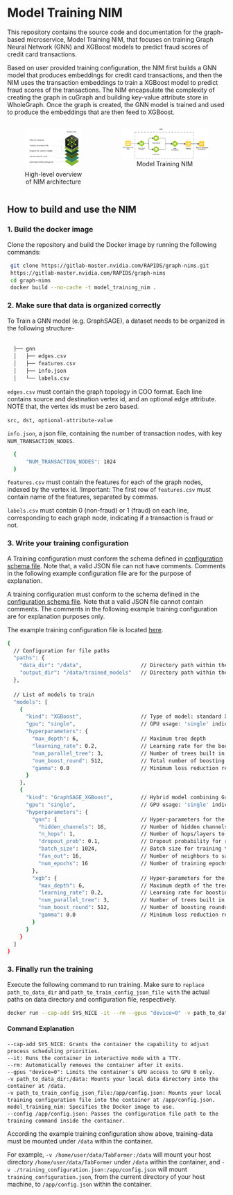 # Model Training NIM

This repository contains the source code and documentation for the graph-based microservice, Model Training NIM, that focuses on training Graph Neural Network (GNN) and XGBoost models to predict fraud scores of credit card transactions.


Based on user provided training configuration, the NIM first builds a GNN model that produces embeddings for credit card transactions, and then the NIM uses the transaction embeddings to train a XGBoost model to predict fraud scores of the transactions. The NIM encapsulate the complexity of creating the graph in cuGraph and building key-value attribute store in WholeGraph. Once the graph is created, the GNN model is trained and used to produce the embeddings that are then feed to XGBoost.



<div style="display: flex; flex-direction: row; gap: 10px;">
  <figure style="text-align: center;">
    <img src="docs/imgs/nv-min.png" alt="Image 1" style="width: 200px;">
    <figcaption>High-level overview of NIM architecture</figcaption>
  </figure>
  <figure style="text-align: center;">
    <img src="docs/imgs/training-nim.png" alt="Image 2" style="width: 400px;">
    <figcaption>Model Training NIM</figcaption>
  </figure>
</div>



## How to build and use the NIM

### 1. Build the docker image
Clone the repository and build the Docker image by running the following commands:
```sh
 git clone https://gitlab-master.nvidia.com/RAPIDS/graph-nims.git
 https://gitlab-master.nvidia.com/RAPIDS/graph-nims
 cd graph-nims
 docker build --no-cache -t model_training_nim .
 ```


### 2. Make sure that data is organized correctly
To Train a GNN model (e.g. GraphSAGE), a dataset needs to be organized in the following structure-

```sh

  ├── gnn
  │   ├── edges.csv
  │   ├── features.csv
  │   ├── info.json
  │   └── labels.csv
```
`edges.csv` must contain the graph topology in COO format. Each line contains source and destination vertex id, and an optional edge attribute. NOTE that, the vertex ids must be zero based.

`src, dst, optional-attribute-value`

`info.json`, a json file, containing the number of transaction nodes, with key `NUM_TRANSACTION_NODES`.

```sh
  {
      "NUM_TRANSACTION_NODES": 1024
  }
```

`features.csv` must contain the features for each of the graph nodes, indexed by the vertex id. !Important: The first row of `features.csv` must contain name of the features, separated by commas.

`labels.csv` must contain 0 (non-fraud) or 1 (fraud) on each line, corresponding to each graph node, indicating if a transaction is fraud or not.


### 3. Write your training configuration

A Training configuration must conform the schema defined in [configuration schema file](./src/config_schema.py). Note that, a valid JSON file can not have comments. Comments in the following example configuration file are for the purpose of explanation.

A training configuration must conform to the schema defined in the [configuration schema file](./src/config_schema.py). Note that a valid JSON file cannot contain comments. The comments in the following example training configuration are for explanation purposes only.

The example training configuration file is located [here](./example_training_config.json).

```bash
{
  // Configuration for file paths
  "paths": {
    "data_dir": "/data",                   // Directory path within the container where input data is stored.
    "output_dir": "/data/trained_models"   // Directory path within the container where trained models will be saved.
  },

  // List of models to train
  "models": [
    {
      "kind": "XGBoost",                   // Type of model: standard XGBoost
      "gpu": "single",                     // GPU usage: 'single' indicates using a single GPU
      "hyperparameters": {
        "max_depth": 6,                    // Maximum tree depth
        "learning_rate": 0.2,              // Learning rate for the boosting process
        "num_parallel_tree": 3,            // Number of trees built in parallel
        "num_boost_round": 512,            // Total number of boosting rounds
        "gamma": 0.0                       // Minimum loss reduction required to make a further partition on a leaf node
      }
    },
    {
      "kind": "GraphSAGE_XGBoost",         // Hybrid model combining GraphSAGE with XGBoost
      "gpu": "single",                     // GPU usage: 'single' indicates using a single GPU
      "hyperparameters": {
        "gnn": {                           // Hyper-parameters for the GraphSAGE model
          "hidden_channels": 16,           // Number of hidden channels in the the GraphSAGE model
          "n_hops": 1,                     // Number of hops/layers to aggregate
          "dropout_prob": 0.1,             // Dropout probability for regularization
          "batch_size": 1024,              // Batch size for training the model
          "fan_out": 16,                   // Number of neighbors to sample per node during message passing
          "num_epochs": 16                 // Number of training epochs for the GNN
        },
        "xgb": {                           // Hyper-parameters for the XGBoost component within the hybrid model
          "max_depth": 6,                  // Maximum depth of the tree
          "learning_rate": 0.2,            // Learning rate for boosting
          "num_parallel_tree": 3,          // Number of trees built in parallel
          "num_boost_round": 512,          // Number of boosting rounds
          "gamma": 0.0                     // Minimum loss reduction required to make a further partition on a leaf node
        }
      }
    }
  ]
}
```

### 3. Finally run the training

Execute the following command to run training. Make sure to `replace path_to_data_dir` and `path_to_train_config_json_file with` the actual paths on data directory and configuration file, respectively.

 ```sh
 docker run --cap-add SYS_NICE -it --rm --gpus "device=0" -v path_to_data_dir:/data  -v path_to_train_config_json_file:/app/config.json model_training_nim --config /app/config.json
```

#### Command Explanation

    --cap-add SYS_NICE: Grants the container the capability to adjust process scheduling priorities.
    --it: Runs the container in interactive mode with a TTY.
    --rm: Automatically removes the container after it exits.
    --gpus "device=0": Limits the container's GPU access to GPU 0 only.
    -v path_to_data_dir:/data: Mounts your local data directory into the container at /data.
    -v path_to_train_config_json_file:/app/config.json: Mounts your local training configuration file into the container at /app/config.json.
    model_training_nim: Specifies the Docker image to use.
    --config /app/config.json: Passes the configuration file path to the training command inside the container.

According the example training configuration show above, training-data must be mounted under `/data` within the container.

For example, `-v /home/user/data/TabFormer:/data` will mount your host directory `/home/user/data/TabFormer`  under `/data` within the container, and `-v ./training_configuration.json:/app/config.json` will mount `training_configuration.json`, from the current directory of your host machine, to `/app/config.json` within the container.

